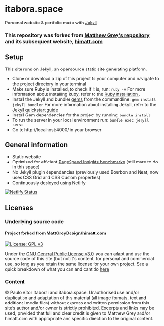# itabora.space

Personal website & portfolio made with [Jekyll](https://jekyllrb.com/)
### This repository was forked from [Matthew Grey's repository](https://github.com/MattGreyDesign/himatt.com) and its subsequent website, [himatt.com](https://himatt.com)


## Setup

This site runs on Jekyll, an opensource static site generating platform.

- Clone or download a zip of this project to your computer and navigate to the
  project directory in your terminal  
- Make sure Ruby is installed, to check if it is, run: ``` ruby -v ``` 
  For more information about installing Ruby, refer to the [Ruby installation ](https://www.ruby-lang.org/en/documentation/installation/).
- Install the Jekyll and bundler [gems](https://jekyllrb.com/docs/ruby-101/#gems) from the commandline: ``` gem install jekyll bundler ```
  For more information about installing Jekyll, refer to the [Jekyll quickstart guide](https://jekyllrb.com/docs/quickstart/)
- Install Gem dependencies for the project by running: ``` bundle install ```  
- To run the server in your local environment run: ``` bundle exec jekyll serve ```  
- Go to http://localhost:4000/ in your browser


## General information

- Static website
- Optimised for efficient [PageSpeed Insights benchmarks](https://developers.google.com/speed/pagespeed/insights/?url=himatt.com) (still more to do in this space)
- No Jekyll plugin dependancies (previously used Bourbon and Neat, now uses CSS Grid and CSS Custom properties)
- Continuously deployed using Netlify

[![Netlify Status](https://api.netlify.com/api/v1/badges/01ca9c4b-b99d-411f-9003-9fad58ccbcf3/deploy-status)](https://app.netlify.com/sites/mattgrey/deploys)

## Licenses

### Underlying source code

#### Project forked from [MattGreyDesign/himatt.com](https://github.com/MattGreyDesign/himatt.com)
[![License: GPL v3](https://img.shields.io/badge/License-GPLv3-blue.svg?style=flat-square)](https://www.gnu.org/licenses/gpl-3.0)

Under the [GNU General Public License v3.0](LICENSE), you can adapt and use the source code of this site (but not it's content) for personal and commercial use, so long as you retain the same license for your own project. See a quick breakdown of what you can and cant do [here](https://tldrlegal.com/license/gnu-lesser-general-public-license-v3-(lgpl-3))



### Content

© Paulo Vitor Itaborai and itabora.space. Unauthorised use and/or duplication and
adaptation of this material (all image formats, text and additional media files)
without express and written permission from this site’s author and/or owner is
strictly prohibited. Excerpts and links may be used, provided that full and
clear credit is given to Matthew Grey and/or himatt.com with appropriate and
specific direction to the original content.
